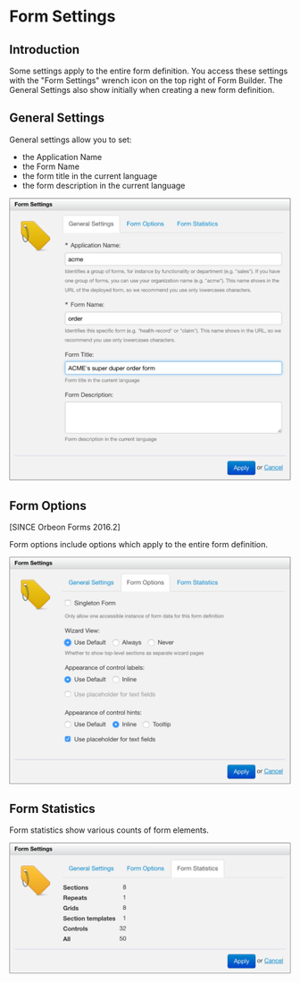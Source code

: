 # Form Settings

<!-- toc -->

## Introduction

Some settings apply to the entire form definition. You access these settings with the "Form Settings" wrench icon on the top right of Form Builder. The General Settings also show initially when creating a new form definition.

## General Settings

General settings allow you to set:

- the Application Name
- the Form Name
- the form title in the current language
- the form description in the current language

![](images/form-settings-general.png)

## Form Options

[SINCE Orbeon Forms 2016.2]

Form options include options which apply to the entire form definition.

![](images/form-settings-options.png)

## Form Statistics

Form statistics show various counts of form elements.

![](images/form-settings-stats.png)